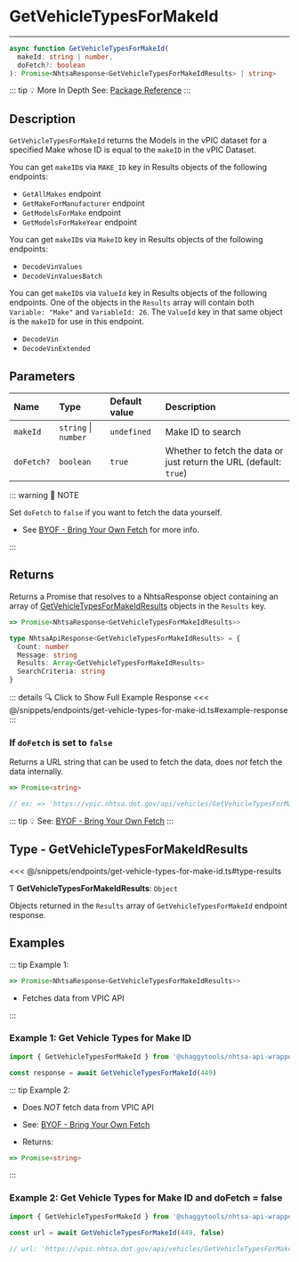 # GetVehicleTypesForMakeId

---

```typescript
async function GetVehicleTypesForMakeId(
  makeId: string | number,
  doFetch?: boolean
): Promise<NhtsaResponse<GetVehicleTypesForMakeIdResults> | string>
```

::: tip :bulb: More In Depth
See: [Package Reference](../../typedoc/modules/api_endpoints_GetVehicleTypesForMakeId)
:::

## Description

`GetVehicleTypesForMakeId` returns the Models in the vPIC dataset for a specified Make
whose ID is equal to the `makeID` in the vPIC Dataset.

You can get `makeID`s via `MAKE_ID` key in Results objects of the following endpoints:

- `GetAllMakes` endpoint
- `GetMakeForManufacturer` endpoint
- `GetModelsForMake` endpoint
- `GetModelsForMakeYear` endpoint

You can get `makeID`s via `MakeID` key in Results objects of the following endpoints:

- `DecodeVinValues`
- `DecodeVinValuesBatch`

You can get `makeID`s via `ValueId` key in Results objects of the following endpoints.
One of the objects in the `Results` array will contain both `Variable: "Make"` and
`VariableId: 26`. The `ValueId` key in that same object is the `makeID` for use in this
endpoint.

- `DecodeVin`
- `DecodeVinExtended`

## Parameters

| Name       | Type                 | Default value | Description                                                        |
| :--------- | :------------------- | :------------ | :----------------------------------------------------------------- |
| `makeId`   | `string` \| `number` | `undefined`   | Make ID to search                                                  |
| `doFetch?` | `boolean`            | `true`        | Whether to fetch the data or just return the URL (default: `true`) |

::: warning 📝 NOTE

Set `doFetch` to `false` if you want to fetch the data yourself.

- See [BYOF - Bring Your Own Fetch](../../guide/bring-your-own-fetch.md#option-1-set-dofetch-to-false)
  for more info.

:::

## Returns

Returns a Promise that resolves to a NhtsaResponse object containing an array of
[GetVehicleTypesForMakeIdResults](#type-getvehicletypesformakeidresults) objects in the
`Results` key.

```typescript
=> Promise<NhtsaResponse<GetVehicleTypesForMakeIdResults>>
```

```typescript
type NhtsaApiResponse<GetVehicleTypesForMakeIdResults> = {
  Count: number
  Message: string
  Results: Array<GetVehicleTypesForMakeIdResults>
  SearchCriteria: string
}
```

::: details :mag: Click to Show Full Example Response
<<< @/snippets/endpoints/get-vehicle-types-for-make-id.ts#example-response
:::

### If `doFetch` is set to `false`

Returns a URL string that can be used to fetch the data, does _not_ fetch the data internally.

```typescript
=> Promise<string>

// ex: => 'https://vpic.nhtsa.dot.gov/api/vehicles/GetVehicleTypesForMakeId/449?format=json'
```

::: tip :bulb: See: [BYOF - Bring Your Own Fetch](../../guide/bring-your-own-fetch.md#option-1-set-dofetch-to-false)
:::

## Type - GetVehicleTypesForMakeIdResults

<<< @/snippets/endpoints/get-vehicle-types-for-make-id.ts#type-results

Ƭ **GetVehicleTypesForMakeIdResults**: `Object`

Objects returned in the `Results` array of `GetVehicleTypesForMakeId` endpoint response.

## Examples

::: tip Example 1:

```typescript
=> Promise<NhtsaResponse<GetVehicleTypesForMakeIdResults>>
```

- Fetches data from VPIC API

:::

### Example 1: Get Vehicle Types for Make ID

```ts
import { GetVehicleTypesForMakeId } from '@shaggytools/nhtsa-api-wrapper'

const response = await GetVehicleTypesForMakeId(449)
```

::: tip Example 2:

- Does _NOT_ fetch data from VPIC API

- See: [BYOF - Bring Your Own Fetch](../../guide/bring-your-own-fetch.md#option-1-set-dofetch-to-false)

- Returns:

```typescript
=> Promise<string>
```

:::

### Example 2: Get Vehicle Types for Make ID and doFetch = false

```ts
import { GetVehicleTypesForMakeId } from '@shaggytools/nhtsa-api-wrapper'

const url = await GetVehicleTypesForMakeId(449, false)

// url: 'https://vpic.nhtsa.dot.gov/api/vehicles/GetVehicleTypesForMakeId/449?format=json'
```
